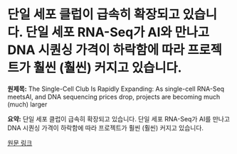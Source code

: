 # 단일 세포 클럽이 급속히 확장되고 있습니다. 단일 세포 RNA-Seq가 AI와 만나고 DNA 시퀀싱 가격이 하락함에 따라 프로젝트가 훨씬 (훨씬) 커지고 있습니다.

**원제목:** The Single-Cell Club Is Rapidly Expanding: As single-cell RNA-Seq meetsAI, and DNA sequencing prices drop, projects are becoming much (much) larger

**요약:** 단일 세포 클럽이 급속히 확장되고 있습니다. 단일 세포 RNA-Seq가 AI를 만나고 DNA 시퀀싱 가격이 하락함에 따라 프로젝트가 훨씬 (훨씬) 커지고 있습니다.

[원문 링크](https://scholar.google.com/scholar_url?url=https://www.liebertpub.com/doi/full/10.1089/gen.45.07.11&hl=ko&sa=X&d=7894990987016884400&ei=6ip1aOOlIdSWieoP9-6eqAs&scisig=AAZF9b9GAc7x7O0GVjMSaRMDlP91&oi=scholaralrt&hist=BNQUaiIAAAAJ:6703930949883570885:AAZF9b9AgUxdKCnAXM18it0DhfP9&html=&pos=9&folt=kw-top)
